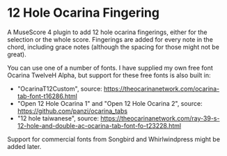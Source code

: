 # 12 Hole Ocarina Fingering
A MuseScore 4 plugin to add 12 hole ocarina fingerings, either for the selection or the whole score.
Fingerings are added for every note in the chord, including grace notes (although the spacing for those might not be great).

You can use one of a number of fonts. I have supplied my own free font Ocarina TwelveH Alpha, but support for these free fonts is also built in:
- "OcarinaT12Custom", source: https://theocarinanetwork.com/ocarina-tab-font-t16286.html
- "Open 12 Hole Ocarina 1" and "Open 12 Hole Ocarina 2", source: https://github.com/panzi/ocarina_tabs
- "12 hole taiwanese", source: https://theocarinanetwork.com/ray-39-s-12-hole-and-double-ac-ocarina-tab-font-fo-t23228.html

Support for commercial fonts from Songbird and Whirlwindpress might be added later.
